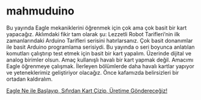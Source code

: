 # mahmuduino

Bu yayında Eagle mekaniklerini öğrenmek için çok ama çok basit bir kart yapacağız. Aklımdaki fikir tam olarak şu: Lezzetli Robot Tarifleri’nin ilk zamanlarındaki Arduino Tarifleri serisini hatırlarsanız. Çok basit donanımlar ile basit Arduino programlama serisiydi. Bu yayında o seri boyunca anlatılan komutları çalıştırıp test etmek için basit bir kart yapalım. Üzerinde dijital ve analog birimler olsun. Amaç kullanışlı havalı bir kart yapmak değil. Amacımı Eagle öğrenmeye çalışmak. İlerleyen bölümlerde daha havalı kartlar yapıyor ve yeteneklerimiz geliştiriyor olacağız. Önce kafamızda belirsizleri bir ortadan kaldıralım.

[Eagle Ne ile Başlayıp, Sıfırdan Kart Çizip, Üretime Göndereceğiz!](https://lezzetlirobottarifleri.com/eagle-ne-ile-baslayip-sifirdan-kart-cizip-uretime-gonderecegiz/)
